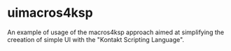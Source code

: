 uimacros4ksp
============

An example of usage of the macros4ksp approach aimed at simplifying the
creeation of simple UI with the "Kontakt Scripting Language".
